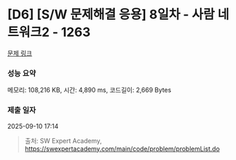 # [D6] [S/W 문제해결 응용] 8일차 - 사람 네트워크2 - 1263 

[문제 링크](https://swexpertacademy.com/main/code/problem/problemDetail.do?contestProbId=AV18P2B6Iu8CFAZN) 

### 성능 요약

메모리: 108,216 KB, 시간: 4,890 ms, 코드길이: 2,669 Bytes

### 제출 일자

2025-09-10 17:14



> 출처: SW Expert Academy, https://swexpertacademy.com/main/code/problem/problemList.do